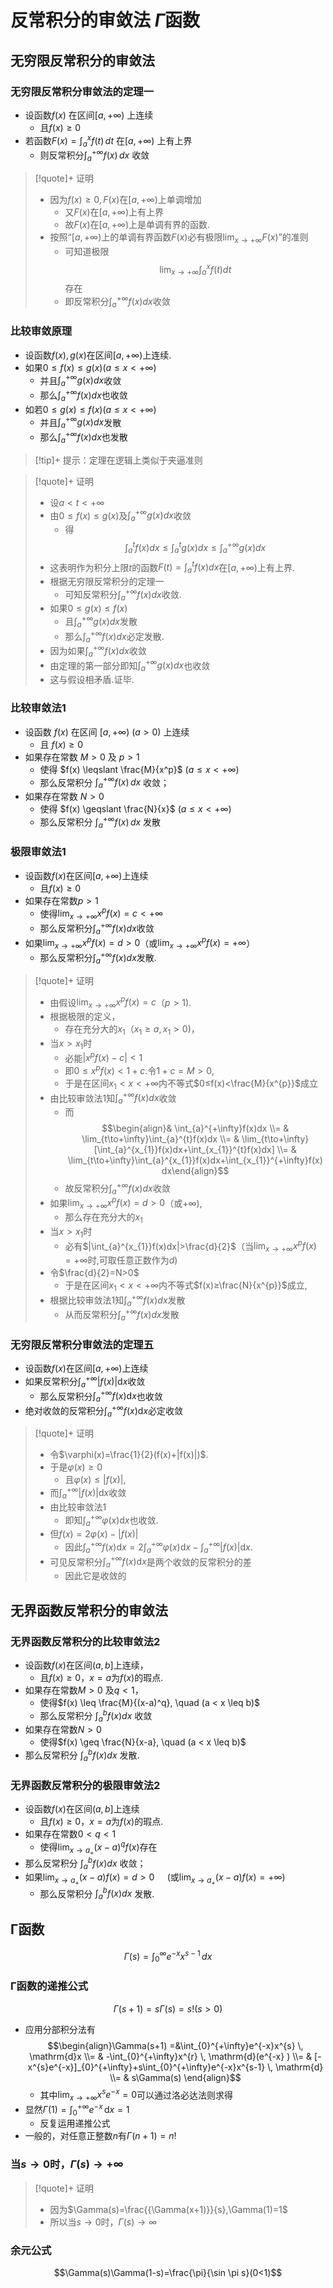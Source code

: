 # 反常积分的审敛法 $\Gamma$函数

## 无穷限反常积分的审敛法

### 无穷限反常积分审敛法的定理一

- 设函数$f(x)$ 在区间$[a, +\infty)$ 上连续
	- 且$f(x) \geq 0$
- 若函数$F(x) = \int_{a}^{x} f(t) \, dt$ 在$[a, +\infty)$ 上有上界
	- 则反常积分$\int_{a}^{+\infty} f(x) \, dx$ 收敛

>[!quote]+ 证明
> - 因为$f(x)\geq0,F(x)$在$[a,+\infty)$上单调增加
> 	- 又$F(x)$在$[a,+\infty)$上有上界
> 	- 故$F(x)$在$[a,+\infty)$上是单调有界的函数.
> - 按照“$[a,+\infty)$上的单调有界函数$F(x)$必有极限$\lim_{x\to+\infty}F(x)$”的准则
> 	- 可知道极限$$\lim_{x \to +\infty}\int_a^xf(t)dt$$存在
> 	- 即反常积分$\int_a^{+\infty}f(x)dx$收敛

### 比较审敛原理  

- 设函数$f(x),g(x)$在区间$\left[a,+∞\right)$上连续.
- 如果$0\leqslant f\left(x\right)\leqslant g\left(x\right)$($a\leqslant x<+∞$)
	- 并且$\int_{a}^{+\infty}g\left(x\right)dx$收敛
	- 那么$\int_{a}^{+\infty}f\left(x\right)dx$也收敛
- 如若$0\leqslant g\left(x\right)\leqslant f\left(x\right)$($a\leqslant x<+∞$)
	- 并且$\int_{a}^{+\infty}g\left(x\right)dx$发散
	- 那么$\int_{a}^{+\infty}f\left(x\right)dx$也发散

>[!tip]+  提示：定理在逻辑上类似于夹逼准则


>[!quote]+ 证明
> - 设$a< t< +\infty$
> - 由$0\leq f\left(x\right)\leq g\left(x\right)$及$\int_{a}^{+\infty}g\left(x\right)dx$收敛
> 	- 得$$\int_{a}^{t}f(x)dx\leq\int_{a}^{t}g(x)dx\leq\int_{a}^{+\infty}g(x)dx$$
> - 这表明作为积分上限$t$的函数$F(t)=\int_{a}^{t}f(x)dx$在$\left[a,+\infty\right)$上有上界.
> - 根据无穷限反常积分的定理一
> 	- 可知反常积分$\int_{a}^{+\infty}f(x)dx$收敛.
> - 如果$0\leq g\left(x\right)\leq f\left(x\right)$
> 	- 且$\int_{a}^{+\infty}g\left(x\right)dx$发散
> 	- 那么$\int_{a}^{+\infty}f\left(x\right)dx$必定发散.
> - 因为如果$\int_{a}^{+\infty}f\left(x\right)dx$收敛
> - 由定理的第一部分即知$\int_{a}^{+\infty}g\left(x\right)dx$也收敛
> - 这与假设相矛盾.证毕.  



### 比较审敛法1

- 设函数 $f(x)$ 在区间 $[a, +\infty)$ ($a > 0$) 上连续
	- 且 $f(x) \geqslant 0$
- 如果存在常数 $M > 0$ 及 $p > 1$
	- 使得 $f(x) \leqslant \frac{M}{x^p}$ ($a \leqslant x < +\infty$)
	- 那么反常积分 $\int_a^{+\infty} f(x) \, dx$ 收敛；
- 如果存在常数 $N > 0$
	- 使得 $f(x) \geqslant \frac{N}{x}$ ($a \leqslant x < +\infty$)
	- 那么反常积分 $\int_a^{+\infty} f(x) \, dx$ 发散


### 极限审敛法1

- 设函数$f(x)$在区间$[a,+\infty)$上连续
	- 且$f(x)\geq0$
- 如果存在常数$p>1$
	- 使得$\lim_{x\to+\infty}x^{p}f(x)=c<+\infty$
	- 那么反常积分$\int_{a}^{+\infty}f(x)dx$收敛
- 如果$\lim_{x\to+\infty}x^{p}f(x)=d>0$（或$\lim_{x\to+\infty}x^{p}f(x)=+\infty$）
	- 那么反常积分$\int_{a}^{+\infty}f(x)dx$发散.  

>[!quote]+ 证明
> - 由假设$\lim_{x\to+\infty}x^{p}f(x)=c$（$p>1$).
> - 根据极限的定义，
> 	- 存在充分大的$x_{1}$（$x_{1}≥a,x_{1}>0$)，
> - 当$x>x_{1}$时
> 	- 必能$|x^{p}f(x)-c|<1$
> 	- 即$0≤x^{p}f(x)<1+c$.令$1+c=M>0$,
> 	- 于是在区间$x_{1}<x<+\infty$内不等式$0≤f(x)<\frac{M}{x^{p}}$成立
> - 由比较审敛法1知$\int_{a}^{+\infty}f(x)dx$收敛
> 	- 而$$\begin{align}& \int_{a}^{+\infty}f(x)dx \\= & \lim_{t\to+\infty}\int_{a}^{t}f(x)dx \\= & \lim_{t\to+\infty}[\int_{a}^{x_{1}}f(x)dx+\int_{x_{1}}^{t}f(x)dx] \\= & \lim_{t\to+\infty}\int_{a}^{x_{1}}f(x)dx+\int_{x_{1}}^{+\infty}f(x)dx\end{align}$$
> 	- 故反常积分$\int_{a}^{+\infty}f(x)dx$收敛
> - 如果$\lim_{x\to+\infty}x^{p}f(x)=d>0$（或$+\infty$),
> 	- 那么存在充分大的$x_{1}$
> - 当$x>x_{1}$时
> 	- 必有$|\int_{a}^{x_{1}}f(x)dx|>\frac{d}{2}$（当$\lim_{x\to+\infty}x^{p}f(x)=+\infty$时,可取任意正数作为$d$)
> - 令$\frac{d}{2}=N>0$
> 	- 于是在区间$x_{1}<x<+\infty$内不等式$f(x)≥\frac{N}{x^{p}}$成立,
> - 根据比较审敛法1知$\int_{a}^{+\infty}f(x)dx$发散
> 	- 从而反常积分$\int_{a}^{+\infty}f(x)dx$发散
### 无穷限反常积分审敛法的定理五

- 设函数$f(x)$在区间$[a,+\infty)$上连续
- 如果反常积分$\int_{a}^{+\infty}|f(x)|\mathrm{d}x$收敛
	- 那么反常积分$\int_{a}^{+\infty}f(x)\mathrm{d}x$也收敛
- 绝对收敛的反常积分$\int_{a}^{+\infty}f(x)\mathrm{d}x$必定收敛


>[!quote]+ 证明
> - 令$\varphi(x)=\frac{1}{2}(f(x)+|f(x)|)$.
> - 于是$\varphi(x)\geqslant0$
> 	- 且$\varphi(x)\leq|f(x)|$,
> - 而$\int_{a}^{+\infty}|f(x)|\mathrm{d}x$收敛
> - 由比较审敛法1
> 	- 即知$\int_{a}^{+\infty}\varphi(x)\mathrm{d}x$也收敛.
> - 但$f(x)=2\varphi(x)-|f(x)|$
> 	- 因此$\int_{a}^{+\infty}f(x)\mathrm{d}x=2\int_{a}^{+\infty}\varphi(x)\mathrm{d}x-\int_{a}^{+\infty}|f(x)|\mathrm{d}x.$
> - 可见反常积分$\int_{a}^{+\infty}f(x)\mathrm{d}x$是两个收敛的反常积分的差
> 	- 因此它是收敛的
## 无界函数反常积分的审敛法

### 无界函数反常积分的比较审敛法2

- 设函数$f(x)$在区间$(a, b]$上连续，
	- 且$f(x) \geq 0$，$x = a$为$f(x)$的瑕点.
- 如果存在常数$M>0$ 及$q<1$，
	- 使得$f(x) \leq \frac{M}{(x-a)^q}, \quad (a < x \leq b)$
	- 那么反常积分 $\int_a^b f(x)dx$ 收敛
- 如果存在常数$N>0$
	- 使得$f(x) \geq \frac{N}{x-a}, \quad (a < x \leq b)$
- 那么反常积分 $\int_a^b f(x)dx$ 发散.

### 无界函数反常积分的极限审敛法2
- 设函数$f(x)$在区间$(a, b]$上连续
	- 且$f(x) \geq 0$，$x = a$为$f(x)$的瑕点.
- 如果存在常数$0 < q < 1$
	- 使得$\lim_{x \to a_+} (x-a)^q f(x)$存在
- 那么反常积分 $\int_a^b f(x)dx$ 收敛；
- 如果$\lim_{x \to a_+} (x-a) f(x) = d > 0 \quad$ (或$\lim_{x \to a_+} (x-a) f(x) = +\infty$)
	- 那么反常积分 $\int_a^b f(x)dx$ 发散.
## Γ函数

$$\Gamma(s)=\int _{0}^{\infty}e^{-x}x^{s-1} \, dx $$


### Γ函数的递推公式

$$\Gamma(s+1)=s\Gamma(s)=s!(s>0)$$


- 应用分部积分法有$$\begin{align}\Gamma(s+1)  =&\int_{0}^{+\infty}e^{-x}x^{s}  \, \mathrm{d}x \\= & -\int_{0}^{+\infty}x^{r}   \, \mathrm{d}(e^{-x} ) \\= & [-x^{s}e^{-x}]_{0}^{+\infty}+s\int_{0}^{+\infty}e^{-x}x^{s-1} \, \mathrm{d} \\= & s\Gamma(s)  \end{align}$$
	- 其中$\lim_{ x \to +\infty }x^{s}e^{-x}=0$可以通过洛必达法则求得
- 显然$\Gamma(1)=\int_{0}^{+\infty} e^{-x} \, \mathrm{d}x=1$
	- 反复运用递推公式
- 一般的，对任意正整数$n$有$\Gamma(n+1)=n!$

### 当$s\to0$时，$\Gamma(s)\to+\infty$

>[!quote]+ 证明
> - 因为$\Gamma(s)=\frac{{\Gamma(x+1)}}{s},\Gamma(1)=1$
> - 所以当$s\to 0$时，$\Gamma(s)\to \infty$

### 余元公式

$$\Gamma(s)\Gamma(1-s)=\frac{\pi}{\sin \pi s}(0<1)$$



